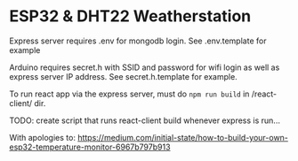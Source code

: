 # ESP32 & DHT22 Weatherstation

Express server requires .env for mongodb login. See .env.template for example

Arduino requires secret.h with SSID and password for wifi login as well as express server IP address. See secret.h.template for example.

To run react app via the express server, must do `npm run build` in /react-client/ dir.

TODO: create script that runs react-client build whenever express is run...

With apologies to:
https://medium.com/initial-state/how-to-build-your-own-esp32-temperature-monitor-6967b797b913